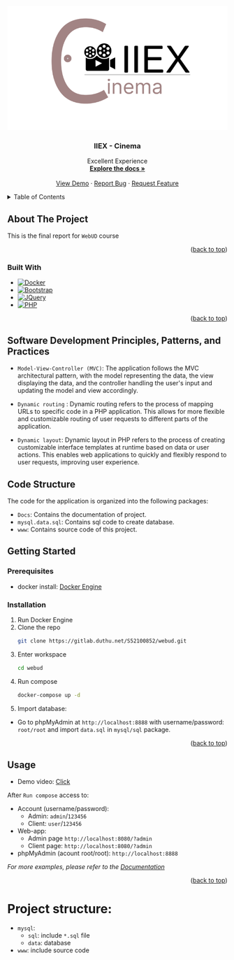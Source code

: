 <!-- Improved compatibility of back to top link: See: https://gitlab.duthu.net/S52100852/webud/pull/73 -->
<a name="readme-top"></a>

<!-- PROJECT LOGO -->
<br />
<div align="center">
  <a href="https://gitlab.duthu.net/S52100852/webud">
    <img src="www/assets/logo.png" alt="Logo" width="" height="">
  </a>

  <h3 align="center">IIEX - Cinema</h3>

  <p align="center">
    Excellent Experience
    <br />
    <a href="https://gitlab.duthu.net/S52100852/webud"><strong>Explore the docs »</strong></a>
    <br />
    <br />
    <a href="https://gitlab.duthu.net/S52100852/webud">View Demo</a>
    ·
    <a href="https://gitlab.duthu.net/S52100852/webud/issues">Report Bug</a>
    ·
    <a href="https://gitlab.duthu.net/S52100852/webud/issues">Request Feature</a>
  </p>
</div>



<!-- TABLE OF CONTENTS -->
<details>
  <summary>Table of Contents</summary>
  <ol>
    <li>
      <a href="#about-the-project">About The Project</a>
      <ul>
        <li><a href="#built-with">Built With</a></li>
      </ul>
    </li>
    <li>
      <a href="#getting-started">Getting Started</a>
      <ul>
        <li><a href="#prerequisites">Prerequisites</a></li>
        <li><a href="#installation">Installation</a></li>
      </ul>
    </li>
    <li><a href="#usage">Usage</a></li>
  </ol>
</details>



<!-- ABOUT THE PROJECT -->
## About The Project
This is the final report for `WebUD` course

<p align="right">(<a href="#readme-top">back to top</a>)</p>



### Built With

* [![Docker][Docker.com]][Docker-url]
* [![Bootstrap][Bootstrap.com]][Bootstrap-url]
* [![JQuery][JQuery.com]][JQuery-url]
* [![PHP][PHP.com]][PHP-url]

<p align="right">(<a href="#readme-top">back to top</a>)</p>

## Software Development Principles, Patterns, and Practices
- `Model-View-Controller (MVC)`: The application follows the MVC architectural pattern, with the model representing the data, the view displaying the data, and the controller handling the user's input and updating the model and view accordingly.
- `Dynamic routing` : Dynamic routing refers to the process of mapping URLs to specific code in a PHP application. This allows for more flexible and customizable routing of user requests to different parts of the application.

- `Dynamic layout`: Dynamic layout in PHP refers to the process of creating customizable interface templates at runtime based on data or user actions. This enables web applications to quickly and flexibly respond to user requests, improving user experience.

## Code Structure
The code for the application is organized into the following packages:

- `Docs`: Contains the documentation of project.
- `mysql.data.sql`: Contains sql code to create database.
- `www`: Contains source code of this project.
<!-- GETTING STARTED -->
## Getting Started


### Prerequisites

* docker install: [Docker Engine](https://www.docker.com/products/docker-desktop)

### Installation

1. Run Docker Engine
2. Clone the repo
   ```sh
   git clone https://gitlab.duthu.net/S52100852/webud.git
   ```
3. Enter workspace
   ```sh
   cd webud
   ```
4. Run compose
   ```sh
   docker-compose up -d
   ```
5. Import database: 
- Go to phpMyAdmin at `http://localhost:8888` with username/password: `root/root` and import `data.sql` in `mysql/sql` package.

<p align="right">(<a href="#readme-top">back to top</a>)</p>



<!-- USAGE EXAMPLES -->
## Usage
- Demo video: [Click](https://drive.google.com/drive/folders/1MwH8qy1RNr985bdMroo4FlElteEpqaol?usp=sharing)

After `Run compose` access to:
* Account (username/password): 
  - Admin: `admin`/`123456`
  - Client: `user`/`123456`
* Web-app:
  - Admin page `http://localhost:8080/?admin`
  - Client page: `http://localhost:8080/?admin`
* phpMyAdmin (acount root/root): `http://localhost:8888`

_For more examples, please refer to the [Documentation](https://gitlab.duthu.net/S52100852/webud)_

<p align="right">(<a href="#readme-top">back to top</a>)</p>


# Project structure:
    
* `mysql`:
    *  `sql`: include `*.sql` file 
	* `data`: database 
* `www`: include source code

<!-- MARKDOWN LINKS & IMAGES -->
<!-- https://www.markdownguide.org/basic-syntax/#reference-style-links -->
[Bootstrap.com]: https://img.shields.io/badge/Bootstrap-563D7C?style=for-the-badge&logo=bootstrap&logoColor=white
[Bootstrap-url]: https://getbootstrap.com

[Docker.com]: https://img.shields.io/badge/docker-ffffff?style=for-the-badge&logo=docker&logoColor=blue
[Docker-url]: https://www.docker.com

[JQuery.com]: https://img.shields.io/badge/jQuery-0769AD?style=for-the-badge&logo=jquery&logoColor=white
[JQuery-url]: https://jquery.com 

[PHP.com]: https://img.shields.io/badge/php-%23777BB4.svg?style=for-the-badge&logo=php&logoColor=white
[PHP-url]: https://php.net

